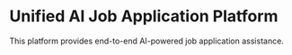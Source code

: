 # Unified AI Job Application Platform

This platform provides end-to-end AI-powered job application assistance.
